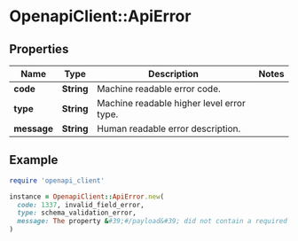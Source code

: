# OpenapiClient::ApiError

## Properties

| Name | Type | Description | Notes |
| ---- | ---- | ----------- | ----- |
| **code** | **String** | Machine readable error code. |  |
| **type** | **String** | Machine readable higher level error type. |  |
| **message** | **String** | Human readable error description. |  |

## Example

```ruby
require 'openapi_client'

instance = OpenapiClient::ApiError.new(
  code: 1337, invalid_field_error,
  type: schema_validation_error,
  message: The property &#39;#/payload&#39; did not contain a required property of &#39;api_key&#39;
)
```

